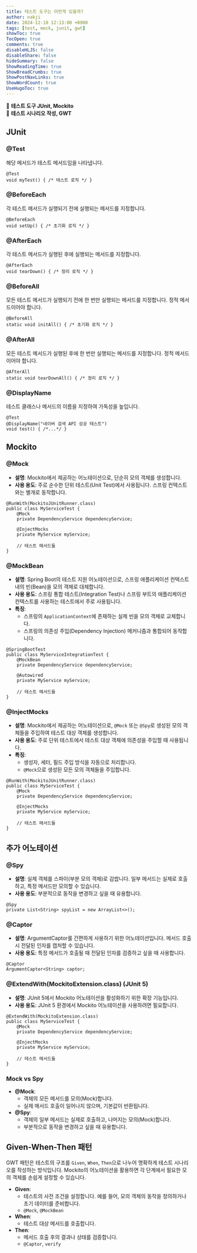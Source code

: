 ```yaml
---
title: 테스트 도구는 어떤게 있을까?
author: nakji
date: 2024-12-18 12:13:00 +0900
tags: [test, mock, junit, gwt]
showToc: true
TocOpen: true
comments: true
disableHLJS: false
disableShare: false
hideSummary: false
ShowReadingTime: true
ShowBreadCrumbs: true
ShowPostNavLinks: true
ShowWordCount: true
UseHugoToc: true
---
```

🔔 **테스트 도구 JUnit, Mockito**   
🔔 **테스트 시나리오 작성, GWT**

## **JUnit**
### **@Test**
해당 메서드가 테스트 메서드임을 나타냅니다.
```
@Test 
void myTest() { /* 테스트 로직 */ }
```

### **@BeforeEach**
각 테스트 메서드가 실행되기 전에 실행되는 메서드를 지정합니다.
```
@BeforeEach 
void setUp() { /* 초기화 로직 */ }
```

### **@AfterEach**
각 테스트 메서드가 실행된 후에 실행되는 메서드를 지정합니다.
```
@AfterEach 
void tearDown() { /* 정리 로직 */ }
```

### **@BeforeAll**
모든 테스트 메서드가 실행되기 전에 한 번만 실행되는 메서드를 지정합니다. 정적 메서드이어야 합니다.
```
@BeforeAll 
static void initAll() { /* 초기화 로직 */ }
```

### **@AfterAll**
모든 테스트 메서드가 실행된 후에 한 번만 실행되는 메서드를 지정합니다. 정적 메서드이어야 합니다.
```
@AfterAll 
static void tearDownAll() { /* 정리 로직 */ }
```

### **@DisplayName**
테스트 클래스나 메서드의 이름을 지정하여 가독성을 높입니다.
```
@Test 
@DisplayName("네이버 검색 API 성공 테스트") 
void test() { /*...*/ }
```

## **Mockito**
### **@Mock**
-   **설명**: Mockito에서 제공하는 어노테이션으로, 단순히 모의 객체를 생성합니다.
-   **사용 용도**: 주로 순수한 단위 테스트(Unit Test)에서 사용됩니다. 스프링 컨텍스트와는 별개로 동작합니다.

```
@RunWith(MockitoJUnitRunner.class)
public class MyServiceTest {
    @Mock
    private DependencyService dependencyService;

    @InjectMocks
    private MyService myService;

    // 테스트 메서드들
}
```

### **@MockBean**
-   **설명**: Spring Boot의 테스트 지원 어노테이션으로, 스프링 애플리케이션 컨텍스트 내의 빈(Bean)을 모의 객체로 대체합니다.
-   **사용 용도**: 스프링 통합 테스트(Integration Test)나 스프링 부트의 애플리케이션 컨텍스트를 사용하는 테스트에서 주로 사용됩니다.
-   **특징**:
    -   스프링의 `ApplicationContext`에 존재하는 실제 빈을 모의 객체로 교체합니다.
    -   스프링의 의존성 주입(Dependency Injection) 메커니즘과 통합되어 동작합니다.

```
@SpringBootTest
public class MyServiceIntegrationTest {
    @MockBean
    private DependencyService dependencyService;

    @Autowired
    private MyService myService;

    // 테스트 메서드들
}
```

### **@InjectMocks**
-   **설명**: Mockito에서 제공하는 어노테이션으로, `@Mock` 또는 `@Spy`로 생성된 모의 객체들을 주입하여 테스트 대상 객체를 생성합니다.
-   **사용 용도**: 주로 단위 테스트에서 테스트 대상 객체에 의존성을 주입할 때 사용됩니다.
-   **특징**:
    -   생성자, 세터, 필드 주입 방식을 자동으로 처리합니다.
    -   `@Mock`으로 생성된 모든 모의 객체들을 주입합니다.

```
@RunWith(MockitoJUnitRunner.class)
public class MyServiceTest {
    @Mock
    private DependencyService dependencyService;

    @InjectMocks
    private MyService myService;

    // 테스트 메서드들
}
```

## **추가 어노테이션**
### **@Spy**
-   **설명**: 실제 객체를 스파이(부분 모의 객체)로 감쌉니다. 일부 메서드는 실제로 호출하고, 특정 메서드만 모의할 수 있습니다.
-   **사용 용도**: 부분적으로 동작을 변경하고 싶을 때 유용합니다.
```
@Spy
private List<String> spyList = new ArrayList<>();
```

### **@Captor**
-   **설명**: ArgumentCaptor를 간편하게 사용하기 위한 어노테이션입니다. 메서드 호출 시 전달된 인자를 캡처할 수 있습니다.
-   **사용 용도**: 특정 메서드가 호출될 때 전달된 인자를 검증하고 싶을 때 사용합니다.
```
@Captor
ArgumentCaptor<String> captor;
```

### **@ExtendWith(MockitoExtension.class) (JUnit 5)**
-   **설명**: JUnit 5에서 Mockito 어노테이션을 활성화하기 위한 확장 기능입니다.
-   **사용 용도**: JUnit 5 환경에서 Mockito 어노테이션을 사용하려면 필요합니다.
```
@ExtendWith(MockitoExtension.class)
public class MyServiceTest {
    @Mock
    private DependencyService dependencyService;

    @InjectMocks
    private MyService myService;

    // 테스트 메서드들
}
```

### **Mock vs Spy**
-   **@Mock**:
    -   객체의 모든 메서드를 모의(Mock)합니다.
    -   실제 메서드 호출이 일어나지 않으며, 기본값이 반환됩니다.
-   **@Spy**:
    -   객체의 일부 메서드는 실제로 호출하고, 나머지는 모의(Mock)합니다.
    -   부분적으로 동작을 변경하고 싶을 때 유용합니다.

## **Given-When-Then 패턴**
GWT 패턴은 테스트의 구조를 `Given`, `When`, `Then`으로 나누어 명확하게 테스트 시나리오를 작성하는 방식입니다. Mockito의 어노테이션을 활용하면 각 단계에서 필요한 모의 객체를 손쉽게 설정할 수 있습니다.

-   **Given**:
    -   테스트의 사전 조건을 설정합니다. 예를 들어, 모의 객체의 동작을 정의하거나 초기 데이터를 준비합니다.
    -   `@Mock`, `@MockBean`
-   **When**:
    -   테스트 대상 메서드를 호출합니다.
-   **Then**:
    -   메서드 호출 후의 결과나 상태를 검증합니다.
    -   `@Captor`, `verify`
